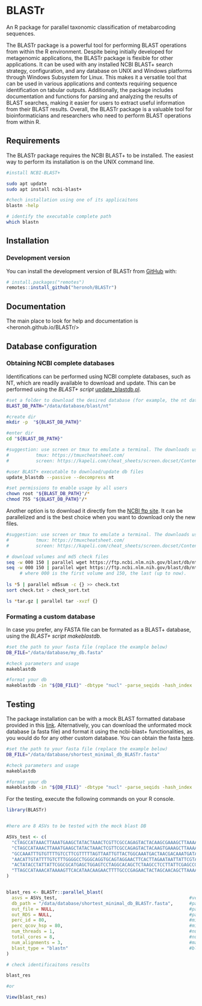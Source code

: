 
# BLASTr


An R package for parallel taxonomic classification of metabarcoding sequences.

<!-- badges: start -->
<!--[![R-CMD-check](https://github.com/heronoh/BLASTr/actions/workflows/R-CMD-check.yaml/badge.svg)](https://github.com/heronoh/BLASTr/actions/workflows/R-CMD-check.yaml)-->
<!-- badges: end -->

The BLASTr package is a powerful tool for performing BLAST operations from within the R environment.
Despite being initially developed for metagenomic applications, the BLASTr package is flexible for other applications.
It can be used with any installed NCBI BLAST+ search strategy, configuration, and any database on UNIX and Windows platforms through Windows Subsystem for Linux.
This makes it a versatile tool that can be used in various applications and contexts requiring sequence identification on tabular outputs.
Additionally, the package includes documentation and functions for parsing and analyzing the results of BLAST searches, making it easier for users to extract useful information from their BLAST results.
Overall, the BLASTr package is a valuable tool for bioinformaticians and researchers who need to perform BLAST operations from within R.

## Requirements

The BLASTr package requires the NCBI BLAST+ to be installed.
The easiest way to perform its installation is on the UNIX command line.

``` bash
#install NCBI-BLAST+

sudo apt update
sudo apt install ncbi-blast+

#chech installation using one of its applicaitons
blastn -help

# identify the executable complete path
which blastn

```

## Installation

<!--
### R-Universe

The main way to install `BLASTr` is through:

``` r
install.packages('BLASTr', repos = "https://heronoh.r-universe.dev")
```
-->

### Development version

You can install the development version of BLASTr from [GitHub](https://github.com/heronoh/BLASTr) with:

``` r
# install.packages("remotes")
remotes::install_github("heronoh/BLASTr")
```

## Documentation

The main place to look for help and documentation is <heronoh.github.io/BLASTr/>

## Database configuration

### Obtaining NCBI complete databases

Identifications can be performed using NCBI complete databases, such as NT, which are readily available to download and update.
This can be performed using the *BLAST+* _script_ [update_blastdb.pl](https://www.ncbi.nlm.nih.gov/IEB/ToolBox/CPP_DOC/lxr/source/src/app/blast/update_blastdb.pl).

``` bash
#set a folder to download the desired database (for example, the nt database)
BLAST_DB_PATH="/data/database/blast/nt"

#create dir
mkdir -p  "${BLAST_DB_PATH}"

#enter dir
cd "${BLAST_DB_PATH}"

#suggestion: use screen or tmux to emulate a terminal. The downloads usually takes long.
#          tmux: https://tmuxcheatsheet.com/
#          screen: https://kapeli.com/cheat_sheets/screen.docset/Contents/Resources/Documents/index

#user BLAST+ executable to download/update db files
update_blastdb --passive --decompress nt

#set permissions to enable usage by all users
chown root "${BLAST_DB_PATH}"/*
chmod 755 "${BLAST_DB_PATH}"/*
```

Another option is to download it directly fom the [NCBI ftp site](https://ftp.ncbi.nlm.nih.gov/blast/db/). It can be parallelized and is the best choice when you want to download only the new files.

``` bash
#suggestion: use screen or tmux to emulate a terminal. The downloads usually takes long.
#          tmux: https://tmuxcheatsheet.com/
#          screen: https://kapeli.com/cheat_sheets/screen.docset/Contents/Resources/Documents/index

# download volumes and md5 check files 
seq -w 000 150 | parallel wget https://ftp.ncbi.nlm.nih.gov/blast/db/nt.{}.tar.gz -t 0 --show-progress
seq -w 000 150 | parallel wget https://ftp.ncbi.nlm.nih.gov/blast/db/nt.{}.tar.gz.md5 -t 0 --show-progress
     # where 000 is the first volume and 150, the last (up to now).
     
ls *5 | parallel md5sum -c {} >> check.txt
sort check.txt > check_sort.txt

ls *tar.gz | parallel tar -xvzf {} 
```

### Formating a custom database

In case you prefer, any FASTA file can be formated as a BLAST+ database, using the *BLAST+* _script_ *_makeblastdb_*.

``` bash
#set the path to your fasta file (replace the example below)
DB_FILE="/data/database/my_db.fasta"

#check parameters and usage
makeblastdb

#format your db
makeblastdb -in "${DB_FILE}" -dbtype "nucl" -parse_seqids -hash_index
```


## Testing

The package installation can be with a mock BLAST formatted database provided in this [link](https://drive.google.com/file/d/1Qy4w4KIGSTiGjx-J4BrcyN6Y5wtRYBHl/view?usp=sharing). Alternatively, you can download the unformated mock database (a fasta file) and format it using the ncbi-blast+ functionalities, as you would do for any other custom database. You can obtain the fasta [here](https://drive.google.com/file/d/1WKIwq7RySleuSotWjZ4OJUXqbXELaE7q/view?usp=sharing).


``` bash
#set the path to your fasta file (replace the example below)
DB_FILE="/data/database/shortest_minimal_db_BLASTr.fasta"

#check parameters and usage
makeblastdb

#format your db
makeblastdb -in "${DB_FILE}" -dbtype "nucl" -parse_seqids -hash_index

```

For the testing, execute the following commands on your R console.

``` r
library(BLASTr)


#here are 8 ASVs to be tested with the mock blast DB

ASVs_test <- c(
  "CTAGCCATAAACTTAAATGAAGCTATACTAAACTCGTTCGCCAGAGTACTACAAGCGAAAGCTTAAAACTCATAGGACTTGGCGGTGTTTCAGACCCAC",
  "CTAGCCATAAACTTAAATGAAGCTATACTAAACTCGTTCGCCAGAGTACTACAAGTGAAAGCTTAAAACTCATAGGACTTGGCGGTGTTTCAGACCCAC",
  "GCCAAATTTGTGTTTTGTCCTTCGTTTTTAGTTAATTGTTACTGGCAAATGACTAACGACAAATGATAAATTACTAATAC",
  "AACATTGTATTTTGTCTTTGGGGCCTGGGCAGGTGCAGTAGGAACTTCACTTAGAATAATTATTCGTACTGAGCTTGGGCATCCAGGAAGACTTATCGGGGATGATCAAATCTATAATGTAATTGTTACAGCACATGCATTTGTGATAATTTTTTTTATAGTAATACCTATTATGATT",
  "ACTATACCTATTATTCGGCGCATGAGCTGGAGTCCTAGGCACAGCTCTAAGCCTCCTTATTCGAGCCGAGCTGGGCCAGCCAGGCAACCTTCTAGGTAACGACCACATCTACAACGTTATCGTCACAGCCCATGCATTTGTAATAATCTTCTTCATAGTAATACCCATCATAATCGGAGGCTTTGGCAACTGACTAGTTCCCCTAATAATCGGTGCCCCCGATATG",
  "TTAGCCATAAACATAAAAGTTCACATAACAAGAACTTTTGCCCGAGAACTACTAGCAACAGCTTAAAACTCAAAGGACTTGGCGGTGCTTTATATCCAC"
)


blast_res <- BLASTr::parallel_blast(
  asvs = ASVs_test,                                                 #vector of sequences to be searched  
  db_path = "/data/database/shortest_minimal_db_BLASTr.fasta",      #path to a formated blast database
  out_file = NULL,                                                  #path to a .csv file to be created with results (on an existing folder)
  out_RDS = NULL,                                                   #path to a .RDS file to be created with results (on an existing folder)
  perc_id = 80,                                                     #minimum identity percentual cutoff
  perc_qcov_hsp = 80,                                               #minimum percentual coverage of query sequence by subject sequence cutoff
  num_threads = 1,                                                  #number of threads/cores to run each blast on
  total_cores = 8,                                                  #number of tota threads/cores to alocate all blast searches
  num_alignments = 3,                                               #maximum number of alignments/matches to retrieve results for each query sequence
  blast_type = "blastn"                                             #blast search engine to use  
)

# check identificaitons results

blast_res

#or

View(blast_res)

```

